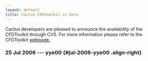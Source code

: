 ```yaml
---
layout: default
title: Cactus CFDToolkit is here
---
```

Cactus developers are pleased to announce the availability of the
CFDToolkit through CVS. For more information please refer to the
CFDToolkit [webpage.](http://www.cactuscode.org/Community/CFDToolkit/)

### 25 Jul 2006 --- yye00 {#jul-2006-yye00 .align-right}
